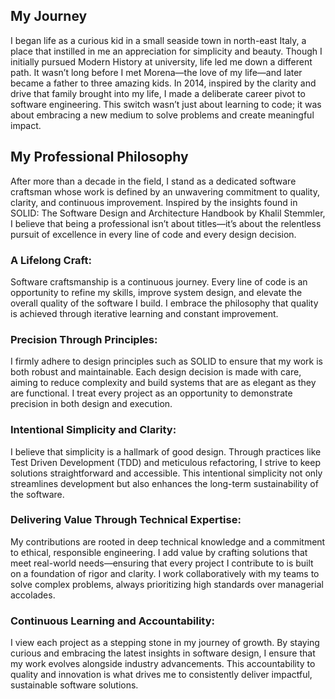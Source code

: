 ## My Journey

I began life as a curious kid in a small seaside town in north-east Italy, a place that instilled in me an appreciation for simplicity and beauty. Though I initially pursued Modern History at university, life led me down a different path. It wasn’t long before I met Morena—the love of my life—and later became a father to three amazing kids. In 2014, inspired by the clarity and drive that family brought into my life, I made a deliberate career pivot to software engineering. This switch wasn’t just about learning to code; it was about embracing a new medium to solve problems and create meaningful impact.

## My Professional Philosophy

After more than a decade in the field, I stand as a dedicated software craftsman whose work is defined by an unwavering commitment to quality, clarity, and continuous improvement. Inspired by the insights found in SOLID: The Software Design and Architecture Handbook by Khalil Stemmler, I believe that being a professional isn’t about titles—it’s about the relentless pursuit of excellence in every line of code and every design decision.

### A Lifelong Craft:

Software craftsmanship is a continuous journey. Every line of code is an opportunity to refine my skills, improve system design, and elevate the overall quality of the software I build. I embrace the philosophy that quality is achieved through iterative learning and constant improvement.

### Precision Through Principles:

I firmly adhere to design principles such as SOLID to ensure that my work is both robust and maintainable. Each design decision is made with care, aiming to reduce complexity and build systems that are as elegant as they are functional. I treat every project as an opportunity to demonstrate precision in both design and execution.

### Intentional Simplicity and Clarity:

I believe that simplicity is a hallmark of good design. Through practices like Test Driven Development (TDD) and meticulous refactoring, I strive to keep solutions straightforward and accessible. This intentional simplicity not only streamlines development but also enhances the long-term sustainability of the software.

### Delivering Value Through Technical Expertise:

My contributions are rooted in deep technical knowledge and a commitment to ethical, responsible engineering. I add value by crafting solutions that meet real-world needs—ensuring that every project I contribute to is built on a foundation of rigor and clarity. I work collaboratively with my teams to solve complex problems, always prioritizing high standards over managerial accolades.

### Continuous Learning and Accountability:

I view each project as a stepping stone in my journey of growth. By staying curious and embracing the latest insights in software design, I ensure that my work evolves alongside industry advancements. This accountability to quality and innovation is what drives me to consistently deliver impactful, sustainable software solutions.
